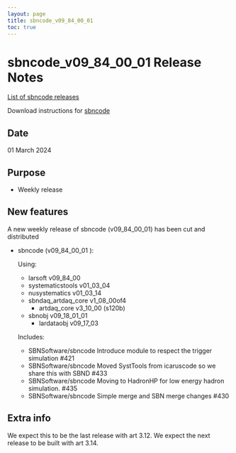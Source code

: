 ```yaml
---
layout: page
title: sbncode_v09_84_00_01
toc: true
---
```


sbncode_v09_84_00_01 Release Notes
=======================================================================================

[List of sbncode releases](https://sbnsoftware.github.io/AnalysisInfrastructure/ReleaseManagement/Releases/List_of_SBN_code_releases)

Download instructions for [sbncode]()

Date
---------------------------------------------------
01 March 2024

Purpose
---------------------------------------------------
* Weekly release

New features
---------------------------------------------------
A new weekly release of sbncode (v09_84_00_01) has been cut and distributed

* sbncode (v09_84_00_01 ):
  
  Using:
  * larsoft           v09_84_00
  * systematicstools  v01_03_04
  * nusystematics     v01_03_14
  * sbndaq_artdaq_core v1_08_00of4
      * artdaq_core v3_10_00 (s120b)
  * sbnobj            v09_18_01_01
      * lardataobj v09_17_03


  Includes:
  * SBNSoftware/sbncode Introduce module to respect the trigger simulation #421
  * SBNSoftware/sbncode Moved SystTools from icaruscode so we share this with SBND #433
  * SBNSoftware/sbncode Moving to HadronHP for low energy hadron simulation. #435
  * SBNSoftware/sbncode Simple merge and SBN merge changes #430
  
Extra info
---------------------------------------------------
We expect this to be the last release with art 3.12. We expect the next release to be built with art 3.14.
